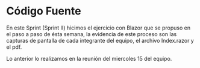 # Código Fuente
En este Sprint (Sprint II) hicimos el ejercicio con Blazor que se propuso en el paso a paso de ésta semana,
la evidencia de este proceso son las capturas de pantalla de cada integrante del equipo, el archivo Index.razor y el pdf.

Lo anterior lo realizamos en la reunión del miercoles 15 del equipo.
